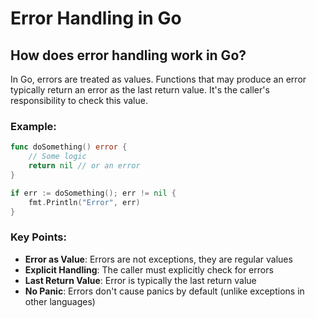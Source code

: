 # Error Handling in Go

## How does error handling work in Go?

In Go, errors are treated as values. Functions that may produce an error typically return an error as the last return value. It's the caller's responsibility to check this value.

### Example:

```go
func doSomething() error {
    // Some logic
    return nil // or an error
}

if err := doSomething(); err != nil {
    fmt.Println("Error", err)
}
```

### Key Points:

- **Error as Value**: Errors are not exceptions, they are regular values
- **Explicit Handling**: The caller must explicitly check for errors
- **Last Return Value**: Error is typically the last return value
- **No Panic**: Errors don't cause panics by default (unlike exceptions in other languages)
